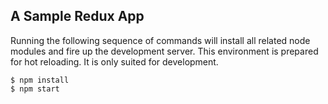 ## A Sample Redux App
Running the following sequence of commands will install all related node modules
and fire up the development server. This environment is prepared for hot
reloading. It is only suited for development.

    $ npm install
    $ npm start
